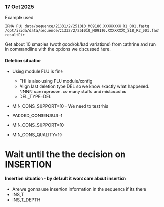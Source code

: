 ### 17 Oct 2025

Example used
```
IRMA FLU data/sequence/21331/2/251010_M09180.XXXXXXXX_R1_001.fastq /opt/irida/data/sequence/21332/2/251010_M09180.XXXXXXXX_S18_R2_001.fastq resultDir
```

Get about 10 smaples (woth good/ok/bad variations) from cathrine and run in commandline with the options we discussed here. 

#### Deletion situation 
- Using module FLU is fine
  - FHI is also using FLU module/config
  - Align last deletion type DEL so we know exactly what happened. NNNN can represent so many stuffs and mislaead us
  - DEL_TYPE=DEL
    
- MIN_CONS_SUPPORT=10 - We need to test this
- PADDED_CONSENSUS=1
- MIN_CONS_SUPPORT=10
- MIN_CONS_QUALITY=10

# Wait until the the decision on INSERTION

#### Insertion situation - by default it wont care about insertion 
- Are we gonna use insertion information in the sequence if its there
- INS_T
- INS_T_DEPTH
